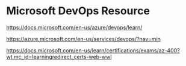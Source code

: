 # Microsoft DevOps Resource

https://docs.microsoft.com/en-us/azure/devops/learn/

https://azure.microsoft.com/en-us/services/devops/?nav=min

https://docs.microsoft.com/en-us/learn/certifications/exams/az-400?wt.mc_id=learningredirect_certs-web-wwl
